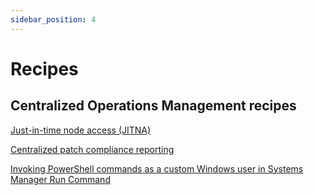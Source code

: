 ```yaml
---
sidebar_position: 4
---
```


# Recipes

## Centralized Operations Management recipes

[Just-in-time node access (JITNA)](/cloud-operations-best-practices/docs/recipes/centralized-operations-management/just-in-time-node-access/)

[Centralized patch compliance reporting](/cloud-operations-best-practices/docs/recipes/centralized-operations-management/patch-reporting/)

[Invoking PowerShell commands as a custom Windows user in Systems Manager Run Command](/cloud-operations-best-practices/docs/recipes/centralized-operations-management/pwsh-run-command-custom-credentials/)
